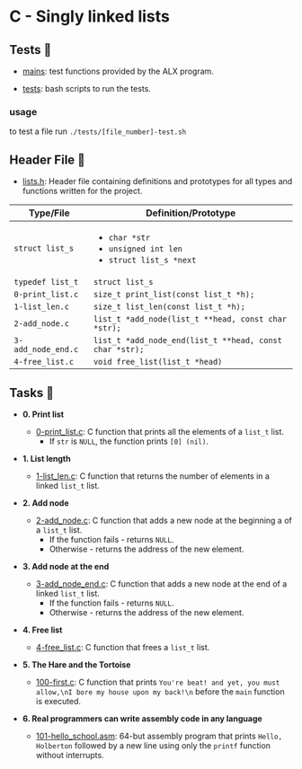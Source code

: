 # C - Singly linked lists

## Tests :test_tube:

- [mains](./mains): test functions provided by the ALX program.

- [tests](./tests): bash scripts to run the tests.

### usage

to test a file run `./tests/[file_number]-test.sh`

## Header File :file_folder:

- [lists.h](./lists.h): Header file containing definitions and prototypes for all
  types and functions written for the project.

| Type/File          | Definition/Prototype                                                                   |
| ------------------ | -------------------------------------------------------------------------------------- |
| `struct list_s`    | <ul><li>`char *str`</li><li>`unsigned int len`</li><li>`struct list_s *next`</li></ul> |
| `typedef list_t`   | `struct list_s`                                                                        |
| `0-print_list.c`   | `size_t print_list(const list_t *h);`                                                  |
| `1-list_len.c`     | `size_t list_len(const list_t *h);`                                                    |
| `2-add_node.c`     | `list_t *add_node(list_t **head, const char *str);`                                    |
| `3-add_node_end.c` | `list_t *add_node_end(list_t **head, const char *str);`                                |
| `4-free_list.c`    | `void free_list(list_t *head)`                                                         |

## Tasks :page_with_curl:

- **0. Print list**

  - [0-print_list.c](./0-print_list.c): C function that prints all the
    elements of a `list_t` list.
    - If `str` is `NULL`, the function prints `[0] (nil)`.

- **1. List length**

  - [1-list_len.c](./1-list_len.c): C function that returns the number of elements
    in a linked `list_t` list.

- **2. Add node**

  - [2-add_node.c](./2-add_node.c): C function that adds a new node at the
    beginning a of a `list_t` list.
    - If the function fails - returns `NULL`.
    - Otherwise - returns the address of the new element.

- **3. Add node at the end**

  - [3-add_node_end.c](./3-add_node_end.c): C function that adds a new node at
    the end of a linked `list_t` list.
    - If the function fails - returns `NULL`.
    - Otherwise - returns the address of the new element.

- **4. Free list**

  - [4-free_list.c](./4-free_list.c): C function that frees a `list_t` list.

- **5. The Hare and the Tortoise**

  - [100-first.c](./100-first.c): C function that prints `You're beat! and
yet, you must allow,\nI bore my house upon my back!\n` before the `main`
    function is executed.

- **6. Real programmers can write assembly code in any language**
  - [101-hello_school.asm](./101-hello_holberton.asm): 64-but assembly program
    that prints `Hello, Holberton` followed by a new line using only the
    `printf` function without interrupts.
